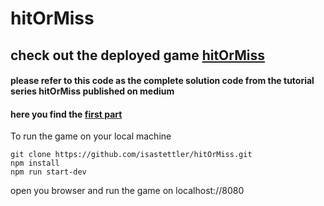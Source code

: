 # hitOrMiss
## check out the deployed game [hitOrMiss](https://main.djbhh8ukilm9w.amplifyapp.com/)
#### please refer to this code as the complete solution code from the tutorial series hitOrMiss published on medium
#### here you find the [first part](https://coderkid87.medium.com/hitormiss-a-phaser-tutorial-dc6016fb4f4e)

To run the game on your local machine

``` 
git clone https://github.com/isastettler/hitOrMiss.git
npm install
npm run start-dev
```

open you browser and run the game on localhost://8080

